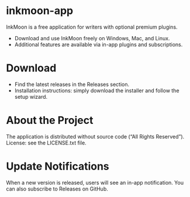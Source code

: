 # inkmoon-app
InkMoon is a free application for writers with optional premium plugins.
- Download and use InkMoon freely on Windows, Mac, and Linux.
- Additional features are available via in-app plugins and subscriptions.

# Download

- Find the latest releases in the Releases section.
- Installation instructions: simply download the installer and follow the setup wizard.

# About the Project

The application is distributed without source code (“All Rights Reserved”).
License: see the LICENSE.txt file.

# Update Notifications

When a new version is released, users will see an in-app notification.
You can also subscribe to Releases on GitHub.
